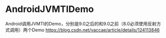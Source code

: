 # AndroidJVMTIDemo
Android调用JVMTI的Demo，分别是9.0之后的和9.0之前（8.0必须使用反射方式调用）两个Demo
https://blog.csdn.net/vaccae/article/details/124113846

